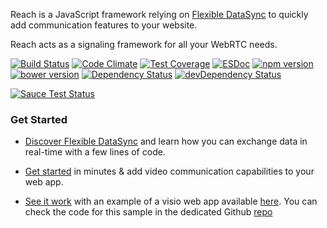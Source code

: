 Reach is a JavaScript framework relying on [Flexible DataSync](https://io.datasync.orange.com) to quickly add communication features to your website.
 
Reach acts as a signaling framework for all your WebRTC needs.

[![Build Status](https://img.shields.io/travis/webcom-components/reach/master.svg)](https://travis-ci.org/webcom-components/reach)
[![Code Climate](https://img.shields.io/codeclimate/github/webcom-components/reach.svg)](https://codeclimate.com/github/webcom-components/reach)
[![Test Coverage](https://img.shields.io/codeclimate/coverage/github/webcom-components/reach.svg)](https://codeclimate.com/github/webcom-components/reach/coverage)
[![ESDoc](https://doc.esdoc.org/github.com/webcom-components/reach/badge.svg)](https://doc.esdoc.org/github.com/webcom-components/reach)
[![npm version](https://img.shields.io/npm/v/webcom-reach.svg)](https://www.npmjs.com/package/webcom-reach)
[![bower version](https://img.shields.io/bower/v/webcom-reach.svg)](https://github.com/webcom-components/reach)
[![Dependency Status](https://img.shields.io/david/webcom-components/reach.svg)](https://david-dm.org/webcom-components/reach)
[![devDependency Status](https://img.shields.io/david/dev/webcom-components/reach.svg)](https://david-dm.org/webcom-components/reach#info=devDependencies)


[![Sauce Test Status](https://saucelabs.com/browser-matrix/webcomOps.svg)](https://saucelabs.com/u/webcomOps)

### Get Started ###

* [Discover Flexible DataSync][Quickstart] and learn how you can exchange data in real-time with a few lines of code.

* [Get started][ReachSDKDoc] in minutes &amp; add video communication capabilities to your web app.

* [See it work][VisioSampleRepo] with an example of a visio web app available [here][VisioSampleApp]. You can check the code for this sample in the dedicated Github [repo][VisioSampleRepo]

[Quickstart]: https://io.datasync.orange.com/doc/tutorial-quickstart.html
[ReachSDKDoc]: https://doc.esdoc.org/github.com/webcom-components/reach/tutorial.html#getting-started
[VisioSampleRepo]: https://github.com/webcom-components/visio-sample
[VisioSampleApp]: https://webcom-components.github.io/visio-sample
